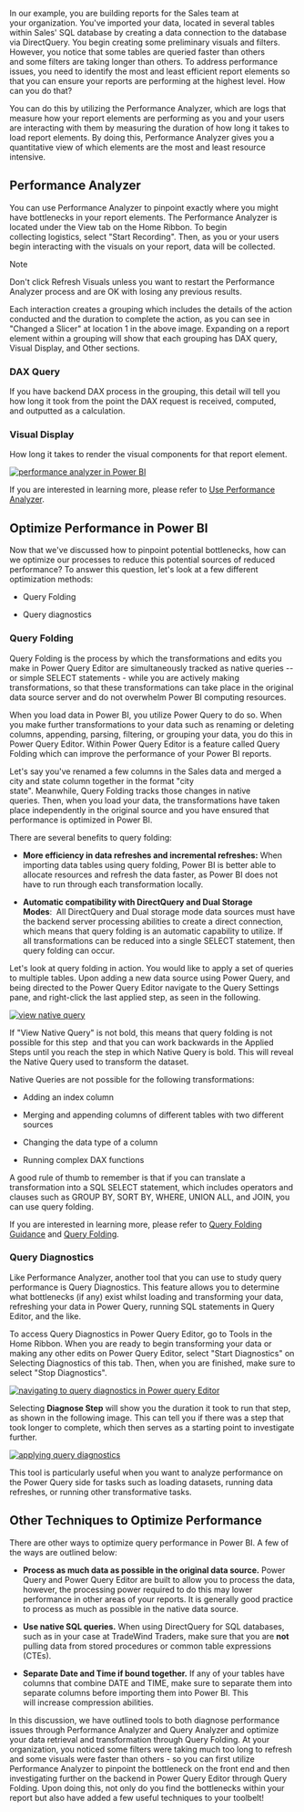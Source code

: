 In our example, you are building reports for the Sales team at
your organization. You've imported your data, located in several tables
within Sales' SQL database by creating a data connection to the database
via DirectQuery. You begin creating some preliminary visuals and
filters. However, you notice that some tables are queried faster than
others and some filters are taking longer than others. To address
performance issues, you need to identify the most and least efficient
report elements so that you can ensure your reports are performing at
the highest level. How can you do that? 

You can do this by utilizing the Performance Analyzer, which are
logs that measure how your report elements are performing as
you and your users are interacting with them by measuring the duration
of how long it takes to load report elements. By doing this, Performance
Analyzer gives you a quantitative view of which elements are the most
and least resource intensive. 

## Performance Analyzer 

You can use Performance Analyzer to pinpoint exactly where you might
have bottlenecks in your report elements. The Performance Analyzer is
located under the View tab on the Home Ribbon. To begin
collecting logistics, select "Start Recording". Then, as you or your
users begin interacting with the visuals on your report, data will be
collected.

> [!NOTE]
> Don't click Refresh Visuals unless you want to restart the
Performance Analyzer process and are OK with losing any previous
results.

Each interaction creates a grouping which includes the details of the
action conducted and the duration to complete the action, as you can see
in "Changed a Slicer" at location 1 in the above image. Expanding on a
report element within a grouping will show that each grouping has DAX
query, Visual Display, and Other sections.  

### DAX Query

If you have backend DAX process in the grouping, this detail will tell
you how long it took from the point the DAX request is received,
computed, and outputted as a calculation.  

### Visual Display

How long it takes to render the visual components for that report
element.  

[![performance analyzer in Power BI](../media/8-performance-analyzer-ssm.png)](../media/8-performance-analyzer-ssm.png#lightbox)

If you are interested in learning more, please refer to [Use Performance Analyzer](https://docs.microsoft.com/power-bi/create-reports/desktop-performance-analyzer /?azure-portal=true).

## Optimize Performance in Power BI 

Now that we've discussed how to pinpoint potential bottlenecks, how can
we optimize our processes to reduce this potential sources of reduced
performance? To answer this question, let's look at a few different
optimization methods:

-   Query Folding

-   Query diagnostics

### Query Folding 

Query Folding is the process by which the transformations and edits you
make in Power Query Editor are simultaneously tracked as native queries
-- or simple SELECT statements - while you are actively making
transformations, so that these transformations can take place in the
original data source server and do not overwhelm Power BI computing
resources.  

When you load data in Power BI, you utilize Power Query to do so. When
you make further transformations to your data such as renaming or
deleting columns, appending, parsing, filtering, or grouping your
data, you do this in Power Query Editor. Within Power Query Editor is a
feature called Query Folding which can improve the performance of your
Power BI reports.  

Let's say you've renamed a few columns in the Sales data and merged a
city and state column together in the format "city
state". Meanwhile, Query Folding tracks those changes in native
queries. Then, when you load your data, the transformations have taken
place independently in the original source and you have ensured that
performance is optimized in Power BI.  

There are several benefits to query folding:  

-   **More efficiency in data refreshes and incremental
    refreshes:** When importing data tables using query folding,
    Power BI is better able to allocate resources and refresh the data
    faster, as Power BI does not have to run through each
    transformation locally.  

-   **Automatic compatibility with DirectQuery and Dual Storage
    Modes**:  All DirectQuery and Dual storage mode data sources must
    have the backend server processing abilities to create a direct
    connection, which means that query folding is an automatic
    capability to utilize. If all transformations can be reduced into
    a single SELECT statement, then query folding can occur.  

Let's look at query folding in action. You would like to apply a set of
queries to multiple tables. Upon adding a new data source using Power
Query, and being directed to the Power Query Editor navigate to the
Query Settings pane, and right-click the last applied step, as seen in
the following.  

[![view native query](../media/8-view-native-query-ss.png)](../media/8-view-native-query-ss.png#lightbox)

If "View Native Query" is not bold, this means that query folding is not
possible for this step  and that you can work backwards in the Applied
Steps until you reach the step in which Native Query is bold. This
will reveal the Native Query used to transform the dataset.  

Native Queries are not possible for the following transformations:  

-   Adding an index column  

-   Merging and appending columns of different tables with two different sources 

-   Changing the data type of a column 

-   Running complex DAX functions 

A good rule of thumb to remember is that if you can translate a
transformation into a SQL SELECT statement, which includes operators and
clauses such as GROUP BY, SORT BY, WHERE, UNION ALL, and JOIN, you can
use query folding.  

If you are interested in learning more, please refer to [Query Folding Guidance](https://docs.microsoft.com/power-bi/guidance/power-query-folding/?azure-portal=true) and [Query Folding](https://docs.microsoft.com/power-query/power-query-folding/?azure-portal=true).  

### Query Diagnostics  

Like Performance Analyzer, another tool that you can use to study query
performance is Query Diagnostics. This feature allows you to determine
what bottlenecks (if any) exist whilst loading and transforming your
data, refreshing your data in Power Query, running SQL statements in
Query Editor, and the like.  

To access Query Diagnostics in Power Query Editor, go to Tools in the
Home Ribbon. When you are ready to begin transforming your data or
making any other edits on Power Query Editor, select "Start Diagnostics"
on Selecting Diagnostics of this tab. Then, when you are finished, make
sure to select "Stop Diagnostics".  

[![navigating to query diagnostics in Power query
Editor](../8-navigating-query-diagnostics-ss.png)](../media/8-navigating-query-diagnostics-ss.png#lightbox)

Selecting **Diagnose Step** will show you the duration it took to run
that step, as shown in the following image. This can tell you if there
was a step that took longer to complete, which then serves as a starting
point to investigate further.  

[![applying query diagnostics](../media/8-applying-query-diagnostics-ss.png)](../media/8-applying-query-diagnostics-ss.png#lightbox)

This tool is particularly useful when you want to analyze performance on
the Power Query side for tasks such as loading datasets, running data
refreshes, or running other transformative tasks. 

## Other Techniques to Optimize Performance  

There are other ways to optimize query performance in Power BI. A few of
the ways are outlined below:  

-   **Process as much data as possible in the original data
    source.** Power Query and Power Query Editor are built to allow
    you to process the data, however, the processing power required to
    do this may lower performance in other areas of your reports. It
    is generally good practice to process as much as possible in the
    native data source.  

-   **Use native SQL queries.** When using DirectQuery for SQL
    databases, such as in your case at TradeWind Traders, make sure
    that you are **not** pulling data from stored procedures or common
    table expressions (CTEs).  

-   **Separate Date and Time if bound together.** If any of your tables
    have columns that combine DATE and TIME, make sure to separate
    them into separate columns before importing them into Power
    BI. This will increase compression abilities.  

In this discussion, we have outlined tools to both diagnose performance
issues through Performance Analyzer and Query Analyzer and optimize your
data retrieval and transformation through Query Folding. At your
organization, you noticed some filters were taking much too long to
refresh and some visuals were faster than others - so you can first
utilize Performance Analyzer to pinpoint the bottleneck on the front
end and then investigating further on the backend in Power Query Editor
through Query Folding. Upon doing this, not only do you find the
bottlenecks within your report but also have added a few useful
techniques to your toolbelt!  
